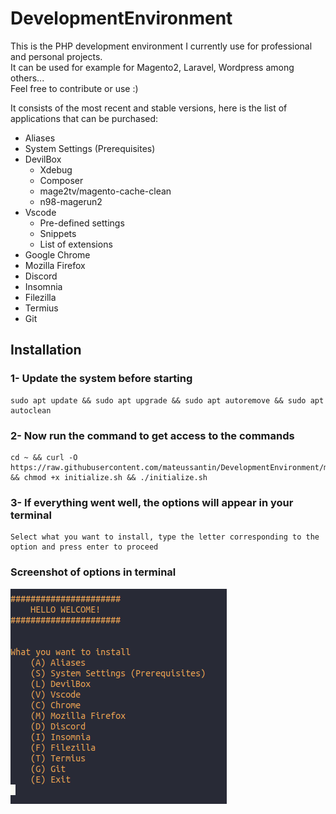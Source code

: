 # DevelopmentEnvironment
This is the PHP development environment I currently use for professional and personal projects. <br>
It can be used for example for Magento2, Laravel, Wordpress among others... <br>
Feel free to contribute or use :)

It consists of the most recent and stable versions, here is the list of applications that can be purchased:
- Aliases
- System Settings (Prerequisites)
- DevilBox
    - Xdebug
    - Composer
    - mage2tv/magento-cache-clean
    - n98-magerun2
- Vscode
    - Pre-defined settings
    - Snippets
    - List of extensions
- Google Chrome
- Mozilla Firefox
- Discord
- Insomnia
- Filezilla
- Termius
- Git

## Installation

### 1- Update the system before starting
```
sudo apt update && sudo apt upgrade && sudo apt autoremove && sudo apt autoclean
```

### 2- Now run the command to get access to the commands
```
cd ~ && curl -O https://raw.githubusercontent.com/mateussantin/DevelopmentEnvironment/main/initialize.sh && chmod +x initialize.sh && ./initialize.sh
```

### 3- If everything went well, the options will appear in your terminal
```
Select what you want to install, type the letter corresponding to the option and press enter to proceed
```

### Screenshot of options in terminal
![ScreenShot](https://github.com/mateussantin/DevelopmentEnvironment/blob/main/screenshot/options.png)
